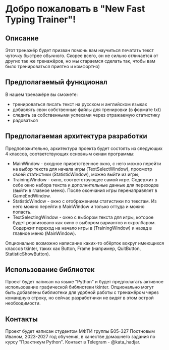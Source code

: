 # Добро пожаловать в "New Fast Typing Trainer"!

## Описание

Этот тренажёр будет призван помочь вам научиться печатать текст чуточку быстрее обычного. 
Скорее всего, он не сильно отличается от других так же тренажёров, но мы стараемся сделать так, чтобы вам было тренироваться приятно и комфортно)

## Предполагаемый функционал

В нашем тренажёре вы сможете:

- тренироваться писать текст на русском и английском языках
- добавлять свои собственные файлы для тренировки (в формате txt)
- следить за собственными успехами через отражаемую статистику
- радоваться

## Предполагаемая архитектура разработки

Предположительно, архитектура проекта будет состоять из следующих 4 классов, соответствующих основным окнам программы: 
- MainWindow - входное приветственное окно, с него можно перейти на выбор текста для начала игры (TextSelectWindow), просмотр своей статистики (StatisticWindow),  можно выйти из игры;
- TrainingWindow - окно, соответствующее самой игре. Содержит в себе окно набора текста и дополнительные данные для переходов (выйти в главное меню). После окончания игры перенаправляет в GameEndWindow.
-  StatisticWindow - окно с отображением статистики по текстам. Из него можно перейти в MainWindow и только оттуда и можно попасть.
-  TextSelectingWindow - окно с выбором текста для игры, которое будет реализовано как окно с выбором вариантов и скролбаром. Содержит переход на начало игры в (TrainingWindow) и назад в главное меню (MainWindow).

Опционально возможно написание каких-то обёрток вокруг имеющихся классов tkinter, таких как Button, Frame (например, QuitButton, StatisticShowButton).

## Использование библиотек

Проект будет написан на языке "Python" и будет предполагать активное использование графической библиотеки tkinter. Опционально могут быть добавлены библиотеки для удобной работы с тренажёром через командную строку, но сейчас разработчики не видят в этом острой необходимости.

## Контакты

Проект будет написан студентом МФТИ группы Б05-327 Постновым Иваном, 2023-2027 год обучения, в качестве домашнего задания по курсу "Практикум Python". Контакт в Telegram - @kata\_hadjar.

